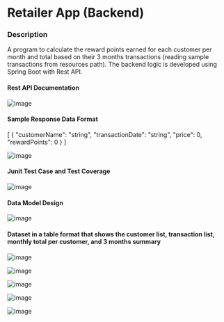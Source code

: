 # Retailer App (Backend)

### Description
A program to calculate the reward points earned for each customer per month and total based on their 3 months transactions (reading sample transactions from resources path). The backend logic is developed using Spring Boot with Rest API.

#### Rest API Documentation
![image](https://user-images.githubusercontent.com/112087209/187037885-d6551c8a-cbef-41d2-a2ec-579ed0e779fd.png)

#### Sample Response Data Format
[
  {
    "customerName": "string",
    "transactionDate": "string",
    "price": 0,
    "rewardPoints": 0
  }
]

![image](https://user-images.githubusercontent.com/112087209/187037920-479f8106-d55e-4541-b44c-870da9f19b48.png)

#### Junit Test Case and Test Coverage
![image](https://user-images.githubusercontent.com/112087209/187182347-a58e181b-5cb3-4102-b7ff-aacc2768f0eb.png)

#### Data Model Design
![image](https://user-images.githubusercontent.com/112087209/187181945-b64f4463-1e15-40d2-86ed-b18e4b20c566.png)

#### Dataset in a table format that shows the customer list, transaction list, monthly total per customer, and 3 months summary
![image](https://user-images.githubusercontent.com/112087209/187033458-88bff196-31c3-4627-bbea-c98a42ed607b.png)

![image](https://user-images.githubusercontent.com/112087209/187033519-39fc5a87-7f53-478d-9bb0-1622cd8cc94d.png)

![image](https://user-images.githubusercontent.com/112087209/187043911-e1d4d989-9114-4d49-b7e6-f1aa3f140f8d.png)

![image](https://user-images.githubusercontent.com/112087209/187180894-49bb88db-0967-435b-80f1-d647b1545655.png)

![image](https://user-images.githubusercontent.com/112087209/187181238-b3dbe887-7064-48e9-80a6-1e0d6774032c.png)
